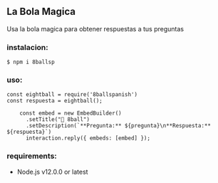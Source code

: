 ## La Bola Magica

Usa la bola magica para obtener respuestas a tus preguntas

### instalacion:

```
$ npm i 8ballsp
```

### uso:

```Discord js
const eightball = require('8ballspanish')
const respuesta = eightball();

    const embed = new EmbedBuilder()
      .setTitle("🎱 8ball")
      .setDescription(`**Pregunta:** ${pregunta}\n**Respuesta:** ${respuesta}`)
      interaction.reply({ embeds: [embed] });

```

### requirements:

- Node.js v12.0.0 or latest
